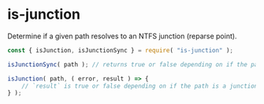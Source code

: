 is-junction
===========

Determine if a given path resolves to an NTFS junction (reparse point).

```js
const { isJunction, isJunctionSync } = require( "is-junction" );

isJunctionSync( path ); // returns true or false depending on if the path is a junction.

isJunction( path, ( error, result ) => {
	// `result` is true or false depending on if the path is a junction.
} );
```
